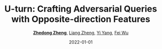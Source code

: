 ---
title: "U-turn: Crafting Adversarial Queries with Opposite-direction Features"
collection: publications
permalink: /publication/U-turn-C2022
date: 2022-01-01
doi: 
keywords:
venue: 'International Journal of Computer Vision (IJCV)'
paperurl: 'https://zdzheng.xyz/files/IJCV_Retrieval_Robustness_CameraReady.pdf'
blog: 'https://zhuanlan.zhihu.com/p/593319732'
code: 'https://github.com/layumi/U_turn'
author: '<strong><a href="https://zdzheng.xyz/authors/Zhedong-Zheng" class="author">Zhedong Zheng</a></strong>, <a href="https://zdzheng.xyz/authors/Liang-Zheng" class="author">Liang Zheng</a>, <a href="https://zdzheng.xyz/authors/Yi-Yang" class="author">Yi Yang</a>, <a href="https://zdzheng.xyz/authors/Fei-Wu" class="author">Fei Wu</a>'
citation: ' Zhedong Zheng,  Liang Zheng,  Yi Yang,  Fei Wu, &quot;U-turn: Crafting Adversarial Queries with Opposite-direction Features.&quot; International Journal of Computer Vision (IJCV), 2022.'
pub_year: '2022'
bib: >
    @article{zheng2022query,  
    author = "Zheng, Zhedong and Zheng, Liang and Yang, Yi and Wu, Fei",  
    title = "U-turn: Crafting Adversarial Queries with Opposite-direction Features",  
    journal = "International Journal of Computer Vision (IJCV)",  
    url = "https://zdzheng.xyz/files/IJCV\_Retrieval\_Robustness\_CameraReady.pdf",  
    code = "https://github.com/layumi/U\_turn",  
    blog = "https://zhuanlan.zhihu.com/p/593319732",  
    year = "2022"
    }

---